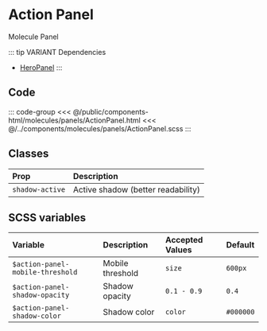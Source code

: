 # Action Panel
<Badge type="info">Molecule</Badge> <Badge type="info">Panel</Badge>

::: tip VARIANT Dependencies
- [HeroPanel](/molecules/panels/HeroPanel)
  :::

## Code

<div class="dev-section">
    <!--@include: ../../public/components-html/molecules/panels/ActionPanel.html -->
</div>

::: code-group
<<< @/public/components-html/molecules/panels/ActionPanel.html
<<< @/../components/molecules/panels/ActionPanel.scss
:::

## Classes

| Prop             | Description                                     |
|:-----------------|:------------------------------------------------|
| `shadow-active`  | Active shadow (better readability)              |

## SCSS variables

| Variable                         | Description      | Accepted Values | Default   |
|:---------------------------------|:-----------------|:----------------|:----------|
| `$action-panel-mobile-threshold` | Mobile threshold | `size`          | `600px`   |
| `$action-panel-shadow-opacity`   | Shadow opacity   | `0.1 - 0.9`     | `0.4`     |
| `$action-panel-shadow-color`     | Shadow color     | `color`         | `#000000` |

<style lang="scss">
@import "docs/theme.scss";

$action-panel-shadow-color: $primary-color;
$hero-panel-shadow-color: $primary-color;

.action-panel{
    button {
        background: red;
        padding: 0.5em 1em;
    }
}

@import "components/molecules/panels/HeroPanel.scss";
@import "components/molecules/panels/ActionPanel.scss";
</style>